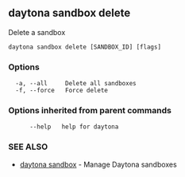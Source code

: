 ## daytona sandbox delete

Delete a sandbox

```
daytona sandbox delete [SANDBOX_ID] [flags]
```

### Options

```
  -a, --all     Delete all sandboxes
  -f, --force   Force delete
```

### Options inherited from parent commands

```
      --help   help for daytona
```

### SEE ALSO

- [daytona sandbox](daytona_sandbox.md) - Manage Daytona sandboxes
